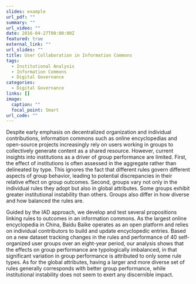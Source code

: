 ```yaml
---
slides: example
url_pdf: ""
summary: ""
url_video: ""
date: 2016-04-27T00:00:00Z
featured: true
external_link: ""
url_slides: ""
title: User Collaboration in Information Commons
tags:
  - Institutional Analysis
  - Information Commons
  - Digital Governance
categories:
  - Digital Governance
links: []
image:
  caption: ""
  focal_point: Smart
url_code: ""
---
```

Despite early emphasis on decentralized organization and individual contributions, information commons such as online encyclopedias and open-source projects increasingly rely on users working in groups to collectively generate content as a shared resource. However, current insights into institutions as a driver of group performance are limited. First, the effect of institutions is often assessed in the aggregate rather than delineated by type. This ignores the fact that different rules govern different aspects of group behavior, leading to potential discrepancies in their relative effect on group outcomes. Second, groups vary not only in the individual rules they adopt but also in global attributes. Some groups exhibit greater institutional instability than others. Groups also differ in how diverse and how balanced the rules are.

Guided by the IAD approach, we develop and test several propositions linking rules to outcomes in an information commons. As the largest online encyclopedia in China, Baidu Baike operates as an open platform and relies on individual contributors to build and update encyclopedic entries. Based on a new dataset tracking changes in the rules and performance of 40 self-organized user groups over an eight-year period, our analysis shows that the effects on group performance are typologically imbalanced, in that significant variation in group performance is attributed to only some rule types. As for the global attributes, having a larger and more diverse set of rules generally corresponds with better group performance, while institutional instability does not seem to exert any discernible impact.